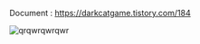 Document : https://darkcatgame.tistory.com/184

![qrqwrqwrqwr](https://github.com/user-attachments/assets/c24a0068-dec4-4d9f-9b9f-13a0512cbf36)

